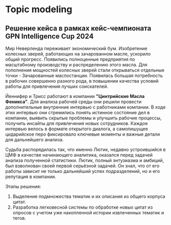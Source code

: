 # Topic modeling

## Решение кейса в рамках кейс-чемпионата GPN Intelligence Cup 2024

Мир Неверленда переживает экономический бум. Изобретение колесных зверей, работающих на зачарованном масле, ускорило общий прогресс. 
Появились полноценные  предприятия по масштабному производству и распределению этого масла.
Для пополнения мощностей колесных зверей стали открываться отдельные точки - Зачарованные маслостанции.
Появилась большая потребность в рабочих совершенно разного рода, в повышении качества условий работы для привлечения лучших соискателей. 

Йеннифер и Трисс работают в компании __"Цинтрийские Масла Феникса"__. 
Для анализа рабочей среды они решили провести дополнительные внутренние интервью с работниками компании.
В ходе этих интервью они стремились понять истинное состояние дел в компании, 
выявить скрытые проблемы и улучшить рабочие процессы, получить инсайты для привлечения новых сотрудников. 
Каждое интервью велось в формате открытого диалога, а самопишущее цидарийское перо 
фиксировало ключевые моменты и важные детали для дальнейшего анализа.

Судьба распорядилась так, что именно Лютик, недавно устроившийся в ЦМФ 
в качестве начинающего аналитика, оказался перед задачей анализа полученной статистики. 
Лютик, полный энтузиазма и амбиций, был взволнован своей первой серьёзной задачей. 
Он знал, что от его работы зависит не только дальнейший успех подразделений, но и его репутация в компании.

Этапы решения:
1. Выделение подмножества тематик и их описания из общего корпуса цитат.
2. Разработка легковесной системы по обработке новых цитат из опросов с учетом уже накопленной истории извлеченных тематик и тегов.
